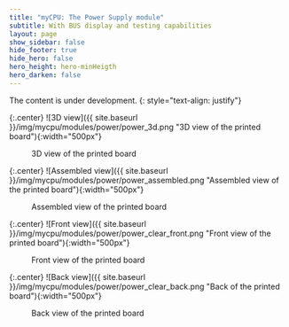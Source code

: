 ```yaml
---
title: "myCPU: The Power Supply module"
subtitle: With BUS display and testing capabilities 
layout: page
show_sidebar: false
hide_footer: true
hide_hero: false
hero_height: hero-minHeigth
hero_darken: false
---
```

The content is under development.
{: style="text-align: justify"}

{:.center}
![3D view]({{ site.baseurl }}/img/mycpu/modules/power/power_3d.png "3D view of the printed board"){:width="500px"}
<figure>3D view of the printed board</figure>

{:.center}
![Assembled view]({{ site.baseurl }}/img/mycpu/modules/power/power_assembled.png "Assembled view of the printed board"){:width="500px"}
<figure>Assembled view of the printed board</figure>

{:.center}
![Front view]({{ site.baseurl }}/img/mycpu/modules/power/power_clear_front.png "Front view of the printed board"){:width="500px"}
<figure>Front view of the printed board</figure>

{:.center}
![Back view]({{ site.baseurl }}/img/mycpu/modules/power/power_clear_back.png "Back of the printed board"){:width="500px"}
<figure>Back view of the printed board</figure>